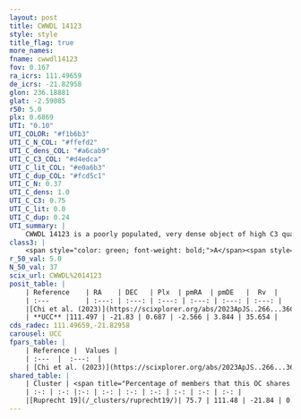 ```yaml
---
layout: post
title: CWWDL 14123
style: style
title_flag: true
more_names: 
fname: cwwdl14123
fov: 0.167
ra_icrs: 111.49659
de_icrs: -21.82958
glon: 236.18881
glat: -2.59085
r50: 5.0
plx: 0.6869
UTI: "0.10"
UTI_COLOR: "#f1b6b3"
UTI_C_N_COL: "#ffefd2"
UTI_C_dens_COL: "#a6cab9"
UTI_C_C3_COL: "#d4edca"
UTI_C_lit_COL: "#e0a6b3"
UTI_C_dup_COL: "#fcd5c1"
UTI_C_N: 0.37
UTI_C_dens: 1.0
UTI_C_C3: 0.75
UTI_C_lit: 0.0
UTI_C_dup: 0.24
UTI_summary: |
    CWWDL 14123 is a poorly populated, very dense object of high C3 quality. It was recently reported in the literature.<br><br><span style="color: #99180f; font-weight: bold;">Warning: </span>This is likely a duplicate object, which shares a large percentage of members with at least one previously reported entry.
class3: |
    <span style="color: green; font-weight: bold;">A</span><span style="color: #FFC300; font-weight: bold;">B</span>
r_50_val: 5.0
N_50_val: 37
scix_url: CWWDL%2014123
posit_table: |
    | Reference    | RA    | DEC   | Plx  | pmRA  | pmDE   |  Rv  |
    | :---         | :---: | :---: | :---: | :---: | :---: | :---: |
    |[Chi et al. (2023)](https://scixplorer.org/abs/2023ApJS..266...36C) | 111.511 | -21.795 | 0.695 | -2.424 | 3.808 | 55.678 |
    | **UCC** |111.497 | -21.83 | 0.687 | -2.566 | 3.844 | 35.654 | 
cds_radec: 111.49659,-21.82958
carousel: UCC
fpars_table: |
    | Reference |  Values |
    | :---  |  :---:  |
    | [Chi et al. (2023)](https://scixplorer.org/abs/2023ApJS..266...36C) | `logAge=6.77, Z=0.42` |
shared_table: |
    | Cluster | <span title="Percentage of members that this OC shares with the ones listed">%</span>   | RA   | DEC   | Plx   | pmRA  | pmDE  | Rv | UTI |
    | :-: | :-: |:-: | :-: | :-: | :-: | :-: | :-: | :-: |
    |[Ruprecht 19](/_clusters/ruprecht19/)| 75.7 | 111.48 | -21.84 | 0.68 | -2.59 | 3.85 | 35.65 |0.68 |
---
```

